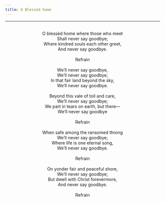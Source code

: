 ```yaml
---
title: O Blessed home
---
```


---
<center>
<br/>
O blessèd home where those who meet<br/>
Shall never say goodbye;<br/>
Where kindred souls each other greet,<br/>
And never say goodbye.<br/>
<br/>
Refrain<br/>
<br/>
We’ll never say goodbye,<br/>
We’ll never say goodbye;<br/>
In that fair land beyond the sky,<br/>
We’ll never say goodbye.<br/>
<br/>
Beyond this vale of toil and care,<br/>
We’ll never say goodbye;<br/>
We part in tears on earth, but there—<br/>
We’ll never say goodbye<br/>
<br/>
Refrain<br/>
<br/>
When safe among the ransomed throng<br/>
We’ll never say goodbye;<br/>
Where life is one eternal song,<br/>
We’ll never say goodbye.<br/>
<br/>
Refrain<br/>
<br/>
On yonder fair and peaceful shore,<br/>
We’ll never say goodbye;<br/>
But dwell with Christ forevermore,<br/>
And never say goodbye.<br/>
<br/>
Refrain<br/>

</center>